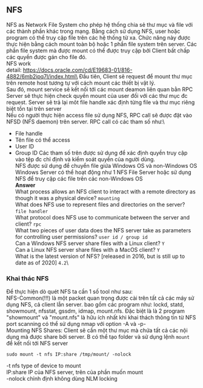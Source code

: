<h2>NFS</h2>

NFS as Network File System cho phép hệ thống chia sẻ thư mục và file với các thành phần khác trong mạng. Bằng cách sử dụng NFS, user hoặc program có thể truy cập file trên các hệ thống từ xa. Chức năng này được thực hiện bằng cách mount toàn bộ hoặc 1 phần file system trên server. Các phần file system mà được mount có thể được truy cập bởi Client bất chấp các quyền được gán cho file đó.\
NFS work\
detail: https://docs.oracle.com/cd/E19683-01/816-4882/6mb2ipq7l/index.html\
Đầu tiên, Client sẽ request để mount thư mục trên remote host tương tự với cách mount các thiết bị vật lý.\
Sau đó, mount service sẽ kết nối tới các mount deamon liên quan bằn RPC\
Server sẽ thực hiện check quyền mount của user đối với các thư mục đc request. Server sẽ trả lại môt file handle xác định từng file và thư mục riêng biệt tồn tại trên server\
Nếu có người thực hiện access file sử dụng NFS, RPC call sẽ được đặt vào NFSD (NFS daemon) trên server. RPC call có các tham số như:\
- File handle
- Tên file có thể access
- User ID
- Group ID
Các tham số trên được sử dụng để xác định quyền truy cập vào tệp đc chỉ định và kiểm soát quyền của người dùng.\
NFS được sử dụng để chuyển file giứa Windows OS và non-Windows OS\
Windows Server có thể hoạt động như 1 NFS File Server hoặc sử dụng NFS để truy cập các file trên các non-Windows OS\
**Answer**\
What process allows an NFS client to interact with a remote directory as though it was a physical device? `mounting`\
What does NFS use to represent files and directories on the server? `file handler`\
What protocol does NFS use to communicate between the server and client? `rpc`\
What two pieces of user data does the NFS server take as parameters for controlling user permissions? `user id / group id`\
Can a Windows NFS server share files with a Linux client? `Y`\
Can a Linux NFS server share files with a MacOS client? `Y`\
What is the latest version of NFS? [released in 2016, but is still up to date as of 2020] `4.2`\

<h3>Khai thác NFS</h3>

Để thực hiện dò quét NFS ta cần 1 số tool như sau:\
NFS-Common(!!!) là một packet quan trọng được cài trên tất cả các máy sử dụng NFS, cả client lẫn server. bao gồm các program như: lockd, statd, showmount, nfsstat, gssdm, idmap, mount.nfs. Đặc biệt là là 2 program "showmount" và "mount.nfs" là hữu ích nhất khi khai thách thông tin từ NFS\
port scanning có thể sử dụng nmap với option -A và -p-\
Mounting NFS Shares: Client sẽ cần một thư mục mà chứa tất cả các nội dụng mà được share bởi server. B có thể tạo folder và sử dụng lệnh `mount` để kết nối tới NFS server
```
sudo mount -t nfs IP:share /tmp/mount/ -nolock
```
-t nfs type of device to mount\
IP:share IP của NFS server, trên của phần muốn mount\
-nolock chỉnh định không dùng NLM locking
